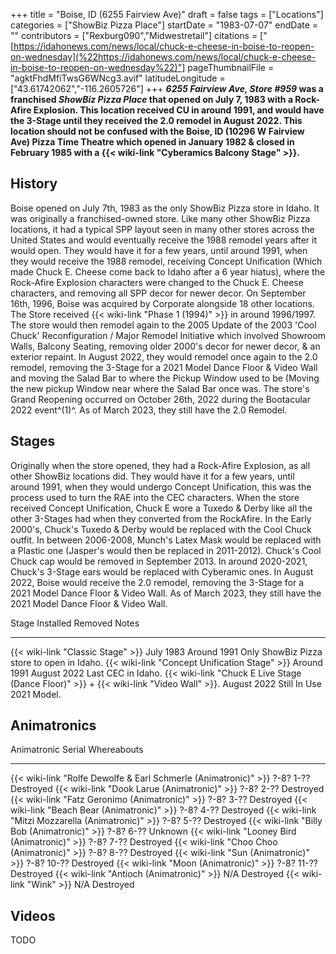 +++
title = "Boise, ID (6255 Fairview Ave)"
draft = false
tags = ["Locations"]
categories = ["ShowBiz Pizza Place"]
startDate = "1983-07-07"
endDate = ""
contributors = ["Rexburg090","Midwestretail"]
citations = ["[https://idahonews.com/news/local/chuck-e-cheese-in-boise-to-reopen-on-wednesday](%22https://idahonews.com/news/local/chuck-e-cheese-in-boise-to-reopen-on-wednesday%22)"]
pageThumbnailFile = "agktFhdMfiTwsG6WNcg3.avif"
latitudeLongitude = ["43.61742062","-116.2605726"]
+++
***6255 Fairview Ave, Store #959* was a franchised *ShowBiz Pizza Place* that opened on July 7, 1983 with a Rock-Afire Explosion.
This location received CU in around 1991, and would have the 3-Stage until they received the 2.0 remodel in August 2022.
This location should not be confused with the Boise, ID (10296 W Fairview Ave) Pizza Time Theatre which opened in January 1982 & closed in February 1985 with a {{< wiki-link "Cyberamics Balcony Stage" >}}.**

## History

Boise opened on July 7th, 1983 as the only ShowBiz Pizza store in Idaho. It was originally a franchised-owned store. Like many other ShowBiz Pizza locations, it had a typical SPP layout seen in many other stores across the United States and would eventually receive the 1988 remodel years after it would open. They would have it for a few years, until around 1991, when they would receive the 1988 remodel, receiving Concept Unification (Which made Chuck E. Cheese come back to Idaho after a 6 year hiatus), where the Rock-Afire Explosion characters were changed to the Chuck E. Cheese characters, and removing all SPP decor for newer decor. On September 16th, 1996, Boise was acquired by Corporate alongside 18 other locations. The Store received {{< wiki-link "Phase 1 (1994)" >}} in around 1996/1997. The store would then remodel again to the 2005 Update of the 2003 'Cool Chuck' Reconfiguration / Major Remodel Initiative which involved Showroom Walls, Balcony Seating, removing older 2000's decor for newer decor, & an exterior repaint. In August 2022, they would remodel once again to the 2.0 remodel, removing the 3-Stage for a 2021 Model Dance Floor & Video Wall and moving the Salad Bar to where the Pickup Window used to be (Moving the new pickup Window near where the Salad Bar once was. The store's Grand Reopening occurred on October 26th, 2022 during the Bootacular 2022 event^(1)^. As of March 2023, they still have the 2.0 Remodel.

## Stages

Originally when the store opened, they had a Rock-Afire Explosion, as all other ShowBiz locations did. They would have it for a few years, until around 1991, when they would undergo Concept Unification, this was the process used to turn the RAE into the CEC characters. When the store received Concept Unification, Chuck E wore a Tuxedo & Derby like all the other 3-Stages had when they converted from the RockAfire. In the Early 2000's, Chuck's Tuxedo & Derby would be replaced with the Cool Chuck outfit. In between 2006-2008, Munch's Latex Mask would be replaced with a Plastic one (Jasper's would then be replaced in 2011-2012). Chuck's Cool Chuck cap would be removed in September 2013. In around 2020-2021, Chuck's 3-Stage ears would be replaced with Cyberamic ones. In August 2022, Boise would receive the 2.0 remodel, removing the 3-Stage for a 2021 Model Dance Floor & Video Wall. As of March 2023, they still have the 2021 Model Dance Floor & Video Wall.

  Stage                                                                                            Installed     Removed        Notes
  ------------------------------------------------------------------------------------------------ ------------- -------------- --------------------------------------------
  {{< wiki-link "Classic Stage" >}}                                                            July 1983     Around 1991    Only ShowBiz Pizza store to open in Idaho.
  {{< wiki-link "Concept Unification Stage" >}}                                                Around 1991   August 2022    Last CEC in Idaho.
  {{< wiki-link "Chuck E Live Stage (Dance Floor)" >}} + {{< wiki-link "Video Wall" >}}.   August 2022   Still In Use   2021 Model.

## Animatronics

  Animatronic                                                           Serial       Whereabouts
  --------------------------------------------------------------------- ------------ -------------
  {{< wiki-link "Rolfe Dewolfe & Earl Schmerle (Animatronic)" >}}   ?-8? 1-??    Destroyed
  {{< wiki-link "Dook Larue (Animatronic)" >}}                      ?-8? 2-??    Destroyed
  {{< wiki-link "Fatz Geronimo (Animatronic)" >}}                   ?-8? 3-??    Destroyed
  {{< wiki-link "Beach Bear (Animatronic)" >}}                      ?-8? 4-??    Destroyed
  {{< wiki-link "Mitzi Mozzarella (Animatronic)" >}}                ?-8? 5-??    Destroyed
  {{< wiki-link "Billy Bob (Animatronic)" >}}                       ?-8? 6-??    Unknown
  {{< wiki-link "Looney Bird (Animatronic)" >}}                     ?-8? 7-??    Destroyed
  {{< wiki-link "Choo Choo (Animatronic)" >}}                       ?-8? 8-??    Destroyed
  {{< wiki-link "Sun (Animatronic)" >}}                             ?-8? 10-??   Destroyed
  {{< wiki-link "Moon (Animatronic)" >}}                            ?-8? 11-??   Destroyed
  {{< wiki-link "Antioch (Animatronic)" >}}                         N/A          Destroyed
  {{< wiki-link "Wink" >}}                                          N/A          Destroyed

## Videos

TODO
